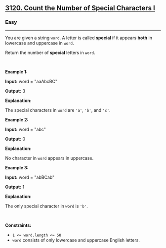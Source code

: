<h2><a href="https://leetcode.com/problems/count-the-number-of-special-characters-i/">3120. Count the Number of Special Characters I</a></h2><h3>Easy</h3><hr><p>You are given a string <code>word</code>. A letter is called <strong>special</strong> if it appears <strong>both</strong> in lowercase and uppercase in <code>word</code>.</p>

<p>Return the number of<em> </em><strong>special</strong> letters in<em> </em><code>word</code>.</p>

<p>&nbsp;</p>
<p><strong class="example">Example 1:</strong></p>

<div class="example-block">
<p><strong>Input:</strong> <span class="example-io">word = &quot;aaAbcBC&quot;</span></p>

<p><strong>Output:</strong> <span class="example-io">3</span></p>

<p><strong>Explanation:</strong></p>

<p>The special characters in <code>word</code> are <code>&#39;a&#39;</code>, <code>&#39;b&#39;</code>, and <code>&#39;c&#39;</code>.</p>
</div>

<p><strong class="example">Example 2:</strong></p>

<div class="example-block">
<p><strong>Input:</strong> <span class="example-io">word = &quot;abc&quot;</span></p>

<p><strong>Output:</strong> <span class="example-io">0</span></p>

<p><strong>Explanation:</strong></p>

<p>No character in <code>word</code> appears in uppercase.</p>
</div>

<p><strong class="example">Example 3:</strong></p>

<div class="example-block">
<p><strong>Input:</strong> <span class="example-io">word = &quot;abBCab&quot;</span></p>

<p><strong>Output:</strong> 1</p>

<p><strong>Explanation:</strong></p>

<p>The only special character in <code>word</code> is <code>&#39;b&#39;</code>.</p>
</div>

<p>&nbsp;</p>
<p><strong>Constraints:</strong></p>

<ul>
	<li><code>1 &lt;= word.length &lt;= 50</code></li>
	<li><code>word</code> consists of only lowercase and uppercase English letters.</li>
</ul>
